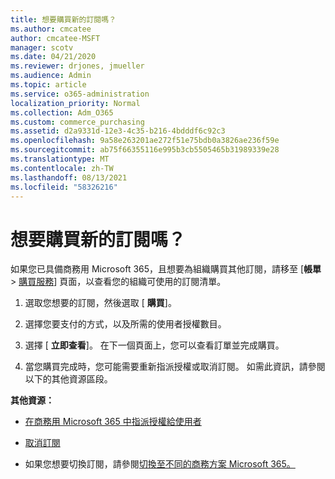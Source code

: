 ```yaml
---
title: 想要購買新的訂閱嗎？
ms.author: cmcatee
author: cmcatee-MSFT
manager: scotv
ms.date: 04/21/2020
ms.reviewer: drjones, jmueller
ms.audience: Admin
ms.topic: article
ms.service: o365-administration
localization_priority: Normal
ms.collection: Adm_O365
ms.custom: commerce_purchasing
ms.assetid: d2a9331d-12e3-4c35-b216-4bdddf6c92c3
ms.openlocfilehash: 9a58e263201ae272f51e75bdb0a3826ae236f59e
ms.sourcegitcommit: ab75f66355116e995b3cb5505465b31989339e28
ms.translationtype: MT
ms.contentlocale: zh-TW
ms.lasthandoff: 08/13/2021
ms.locfileid: "58326216"
---
```

# <a name="looking-to-buy-a-new-subscription"></a>想要購買新的訂閱嗎？

如果您已具備商務用 Microsoft 365，且想要為組織購買其他訂閱，請移至 [**帳單** \> [購買服務](https://go.microsoft.com/fwlink/p/?linkid=868433)] 頁面，以查看您的組織可使用的訂閱清單。
 
1. 選取您想要的訂閱，然後選取 [ **購買**]。

2. 選擇您要支付的方式，以及所需的使用者授權數目。

3. 選擇 [ **立即查看**]。 在下一個頁面上，您可以查看訂單並完成購買。

4. 當您購買完成時，您可能需要重新指派授權或取消訂閱。 如需此資訊，請參閱以下的其他資源區段。

 **其他資源：**
  
- [在商務用 Microsoft 365 中指派授權給使用者](https://docs.microsoft.com/microsoft-365/admin/add-users/add-users)
    
- [取消訂閱](https://docs.microsoft.com/microsoft-365/commerce/subscriptions/cancel-your-subscription)
    
- 如果您想要切換訂閱，請參閱[切換至不同的商務方案 Microsoft 365。](https://docs.microsoft.com/microsoft-365/commerce/subscriptions/switch-to-a-different-plan)